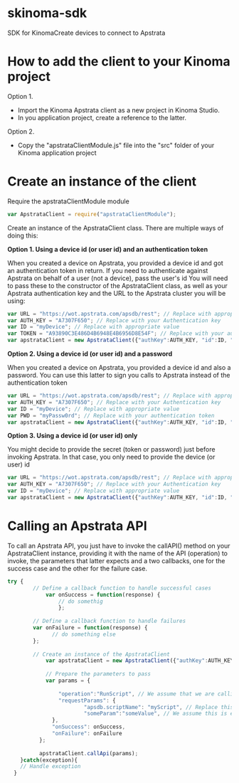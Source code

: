 skinoma-sdk
==========

SDK for KinomaCreate devices to connect to Apstrata

How to add the client to your Kinoma project
============================================

Option 1.  
* Import the Kinoma Apstrata client as a new project in Kinoma Studio. 
* In you application project, create a reference to the latter.

Option 2.
* Copy the "apstrataClientModule.js" file into the "src" folder of your Kinoma application project

Create an instance of the client
================================

Require the apstrataClientModule module

```javascript
var ApstrataClient = require("apstrataClientModule");
```
Create an instance of the ApstrataClient class. There are multiple ways of doing this:


**Option 1. Using a device id (or user id) and an authentication token**

When you created a device on Apstrata, you provided a device id and got an authentication token in return.
If you need to authenticate against Apstrata on behalf of a user (not a device), pass the user's id
You will need to pass these to the constructor of the ApstrataClient class, as well as your Apstrata authentication
key and the URL to the Apstrata cluster you will be using:

```javascript
var URL = "https://wot.apstrata.com/apsdb/rest"; // Replace with appropriate URL if needed
var AUTH_KEY = "A7307F650"; // Replace with your Authentication key
var ID = "myDevice"; // Replace with appropriate value
var TOKEN = "A93890C3E486D4B6948E4B6956D8E54F"; // Replace with your authentication token
var apstrataClient = new ApstrataClient({"authKey":AUTH_KEY, "id":ID, "token":TOKEN, "url":URL});
```

**Option 2. Using a device id (or user id) and a password**

When you created a device on Apstrata, you provided a device id and also a password. You can use this latter
to sign you calls to Apstrata instead of the authentication token

```javascript
var URL = "https://wot.apstrata.com/apsdb/rest"; // Replace with appropriate URL if needed
var AUTH_KEY = "A7307F650"; // Replace with your Authentication key
var ID = "myDevice"; // Replace with appropriate value
var PWD = "myPassw0rd"; // Replace with your authentication token
var apstrataClient = new ApstrataClient({"authKey":AUTH_KEY, "id":ID, "password":PWD, "url":URL});
```
**Option 3. Using a device id (or user id) only**

You might decide to provide the secret (token or password) just before invoking Apstrata. In that case,
you only need to provide the device (or user) id

```javascript
var URL = "https://wot.apstrata.com/apsdb/rest"; // Replace with appropriate URL if needed
var AUTH_KEY = "A7307F650"; // Replace with your Authentication key
var ID = "myDevice"; // Replace with appropriate value
var apstrataClient = new ApstrataClient({"authKey":AUTH_KEY, "id":ID, "url":URL});
```
Calling an Apstrata API
======================

To call an Apstrata API, you just have to invoke the callAPI() method on your ApstrataClient instance, providing it with the name of the API (operation) to invoke, the parameters that latter expects and a two callbacks, one for the success case and the other for the failure case.

```javascript
try {
        // Define a callback function to handle successful cases
    		var onSuccess = function(response) {
			  	// do somethig
				};
			     
		// Define a callback function to handle failures     
		var onFailure = function(response) {
		      // do something else    
  		};
		        
		// Create an instance of the ApstrataClient   
	      	var apstrataClient = new ApstrataClient({"authKey":AUTH_KEY, "id":ID, "token":TOKEN, "url":URL});
	      
	      	// Prepare the parameters to pass
	      	var params = {
	            	
	       		"operation":"RunScript", // We assume that we are calling Apstrata's RunScript API
	       		"requestParams": {
	         			"apsdb.scriptName": "myScript", // Replace this with the name of one of your Apstrata scripts 
	         			"someParam":"someValue", // We assume this is expected by "myScript"
	          },
	          "onSuccess": onSuccess,
	          "onFailure": onFailure
	      };
	            	
	      apstrataClient.callApi(params);
	}catch(exception){
  	// Handle exception
  }



